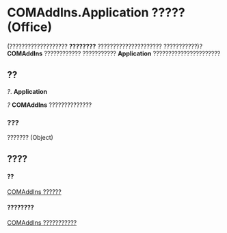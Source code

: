 
# COMAddIns.Application ????? (Office)

(??????????????????? **????????** ????????????????????? ???????????)? **COMAddIns** ???????????? ??????????? **Application** ??????????????????????


## ??

 _?_. **Application**

 _?_ **COMAddIns** ??????????????


### ???

??????? (Object)


## ????


#### ??


[COMAddIns ??????](f6efa1cc-8d30-27d5-8b07-7ddad22f16ef.md)
#### ????????


[COMAddIns ???????????](http://msdn.microsoft.com/library/0fc908fa-0846-07ca-d2a2-4c87525ae719%28Office.15%29.aspx)
